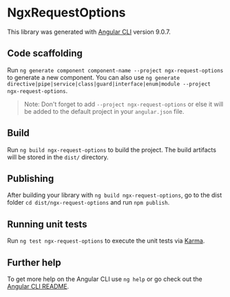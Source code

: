 # NgxRequestOptions

This library was generated with [Angular CLI](https://github.com/angular/angular-cli) version 9.0.7.

## Code scaffolding

Run `ng generate component component-name --project ngx-request-options` to generate a new component. You can also use `ng generate directive|pipe|service|class|guard|interface|enum|module --project ngx-request-options`.
> Note: Don't forget to add `--project ngx-request-options` or else it will be added to the default project in your `angular.json` file. 

## Build

Run `ng build ngx-request-options` to build the project. The build artifacts will be stored in the `dist/` directory.

## Publishing

After building your library with `ng build ngx-request-options`, go to the dist folder `cd dist/ngx-request-options` and run `npm publish`.

## Running unit tests

Run `ng test ngx-request-options` to execute the unit tests via [Karma](https://karma-runner.github.io).

## Further help

To get more help on the Angular CLI use `ng help` or go check out the [Angular CLI README](https://github.com/angular/angular-cli/blob/master/README.md).
